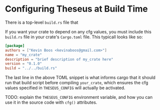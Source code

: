 # Configuring Theseus at Build Time

There is a top-level `build.rs` file that 

If you want your crate to depend on any cfg values, you must include this `build.rs` file in your crate's `Cargo.toml` file. 
This typicall looks like so:
```toml
[package]
authors = ["Kevin Boos <kevinaboos@gmail.com>"]
name = "my_crate"
description = "brief description of my_crate here"
version = "0.1.0"
build = "../../build.rs"
```
The last line in the above TOML snippet is what informs cargo that it should run that build script before compiling `your_crate`, which ensures the cfg values specified in `THESEUS_CONFIG` will actually be activated.

TODO: explain the `THESEUS_CONFIG` environment variable, and how you can use it in the source code with `cfg()` attributes.
